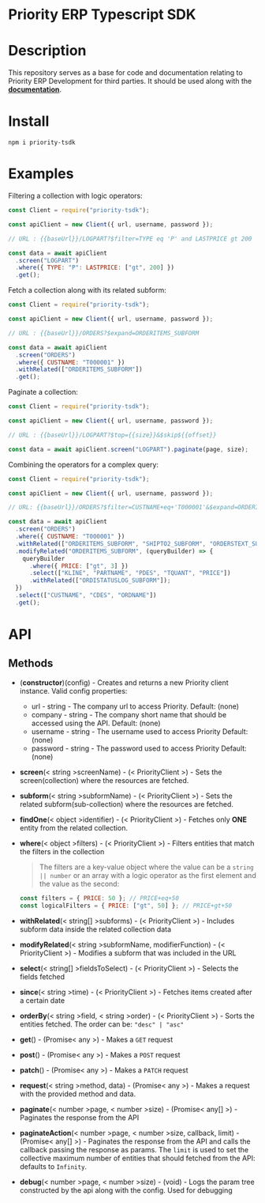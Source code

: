# Priority ERP Typescript SDK

# Description

This repository serves as a base for code and documentation relating to Priority ERP Development for third parties. It should be used along with the **[documentation](https://prioritysoftware.github.io/restapi/)**.

# Install

```
npm i priority-tsdk
```

# Examples

Filtering a collection with logic operators:

```js
const Client = require("priority-tsdk");

const apiClient = new Client({ url, username, password });

// URL : {{baseUrl}}/LOGPART?$filter=TYPE eq 'P' and LASTPRICE gt 200

const data = await apiClient
  .screen("LOGPART")
  .where({ TYPE: "P": LASTPRICE: ["gt", 200] })
  .get();
```

Fetch a collection along with its related subform:

```js
const Client = require("priority-tsdk");

const apiClient = new Client({ url, username, password });

// URL : {{baseUrl}}/ORDERS?$expand=ORDERITEMS_SUBFORM

const data = await apiClient
  .screen("ORDERS")
  .where({ CUSTNAME: "T000001" })
  .withRelated(["ORDERITEMS_SUBFORM"])
  .get();
```

Paginate a collection:

```js
const Client = require("priority-tsdk");

const apiClient = new Client({ url, username, password });

// URL : {{baseUrl}}/LOGPART?$top={{size}}&$skip${{offset}}

const data = await apiClient.screen("LOGPART").paginate(page, size);
```

Combining the operators for a complex query:

```js
const Client = require("priority-tsdk");

const apiClient = new Client({ url, username, password });

// URL: {{baseUrl}}/ORDERS?$filter=CUSTNAME+eq+'T000001'&$expand=ORDERITEMS_SUBFORM($filter=PRICE+gt+3;$select=KLINE,PARTNAME,PDES,TQUANT,PRICE;$expand=ORDISTATUSLOG_SUBFORM),SHIPTO2_SUBFORM,ORDERSTEXT_SUBFORM&$select=CUSTNAME,CDES,ORDNAME

const data = await apiClient
  .screen("ORDERS")
  .where({ CUSTNAME: "T000001" })
  .withRelated(["ORDERITEMS_SUBFORM", "SHIPTO2_SUBFORM", "ORDERSTEXT_SUBFORM"])
  .modifyRelated("ORDERITEMS_SUBFORM", (queryBuilder) => {
    queryBuilder
      .where({ PRICE: ["gt", 3] })
      .select(["KLINE", "PARTNAME", "PDES", "TQUANT", "PRICE"])
      .withRelated(["ORDISTATUSLOG_SUBFORM"]);
  })
  .select(["CUSTNAME", "CDES", "ORDNAME"])
  .get();
```

# API

## Methods

- (**constructor**)(config) - Creates and returns a new Priority client instance. Valid config properties:

  - url - string - The company url to access Priority. Default: (none)
  - company - string - The company short name that should be accessed using the API. Default: (none)
  - username - string - The username used to access Priority Default: (none)
  - password - string - The password used to access Priority Default: (none)

- **screen**(< string >screenName) - (< PriorityClient >) - Sets the screen(collection) where the resources are fetched.

- **subform**(< string >subformName) - (< PriorityClient >) - Sets the related subform(sub-collection) where the resources are fetched.

- **findOne**(< object >identifier) - (< PriorityClient >) - Fetches only **ONE** entity from the related collection.

- **where**(< object >filters) - (< PriorityClient >) - Filters entities that match the filters in the collection

  > The filters are a key-value object where the value can be a `string || number` or an array with a logic operator as the first element and the value as the second:

  ```js
  const filters = { PRICE: 50 }; // PRICE+eq+50
  const logicalFilters = { PRICE: ["gt", 50] }; // PRICE+gt+50
  ```

- **withRelated**(< string[] >subforms) - (< PriorityClient >) - Includes subform data inside the related collection data

- **modifyRelated**(< string >subformName, modifierFunction) - (< PriorityClient >) - Modifies a subform that was included in the URL

- **select**(< string[] >fieldsToSelect) - (< PriorityClient >) - Selects the fields fetched

- **since**(< string >time) - (< PriorityClient >) - Fetches items created after a certain date

- **orderBy**(< string >field, < string >order) - (< PriorityClient >) - Sorts the entities fetched. The order can be: `"desc" | "asc"`

- **get**() - (Promise< any >) - Makes a `GET` request

- **post**() - (Promise< any >) - Makes a `POST` request

- **patch**() - (Promise< any >) - Makes a `PATCH` request

- **request**(< string >method, data) - (Promise< any >) - Makes a request with the provided method and data.

- **paginate**(< number >page, < number >size) - (Promise< any[] >) - Paginates the response from the API

- **paginateAction**(< number >page, < number >size, callback, limit) - (Promise< any[] >) - Paginates the response from the API and calls the callback passing the response as params. The `limit` is used to set the collective maximum number of entities that should fetched from the API: defaults to `Infinity`.

- **debug**(< number >page, < number >size) - (void) - Logs the param tree constructed by the api along with the config. Used for debugging
